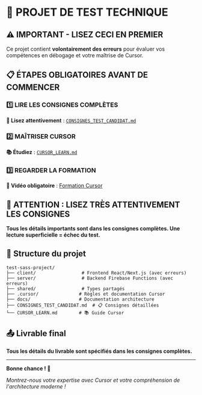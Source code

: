 # 🎯 PROJET DE TEST TECHNIQUE

## ⚠️ IMPORTANT - LISEZ CECI EN PREMIER

Ce projet contient **volontairement des erreurs** pour évaluer vos compétences en débogage et votre maîtrise de Cursor.

## 📋 ÉTAPES OBLIGATOIRES AVANT DE COMMENCER

### 1️⃣ **LIRE LES CONSIGNES COMPLÈTES**
**📖 Lisez attentivement** : [`CONSIGNES_TEST_CANDIDAT.md`](./CONSIGNES_TEST_CANDIDAT.md)

### 2️⃣ **MAÎTRISER CURSOR**
**📚 Étudiez** : [`CURSOR_LEARN.md`](./CURSOR_LEARN.md)

### 3️⃣ **REGARDER LA FORMATION**
**🎥 Vidéo obligatoire** : [Formation Cursor](https://www.youtube.com/watch?v=6fBHvKTYMCM)

## 🚨 **ATTENTION : LISEZ TRÈS ATTENTIVEMENT LES CONSIGNES**

**Tous les détails importants sont dans les consignes complètes. Une lecture superficielle = échec du test.**

## 📁 Structure du projet

```
test-sass-project/
├── client/                 # Frontend React/Next.js (avec erreurs)
├── server/                 # Backend Firebase Functions (avec erreurs)
├── shared/                 # Types partagés
├── .cursor/               # Règles et documentation Cursor
├── docs/                  # Documentation architecture
├── CONSIGNES_TEST_CANDIDAT.md  # 📋 Consignes détaillées
└── CURSOR_LEARN.md        # 📚 Guide Cursor
```

## 📤 Livrable final

**Tous les détails du livrable sont spécifiés dans les consignes complètes.**

---

**Bonne chance ! 🚀**

*Montrez-nous votre expertise avec Cursor et votre compréhension de l'architecture moderne !*

